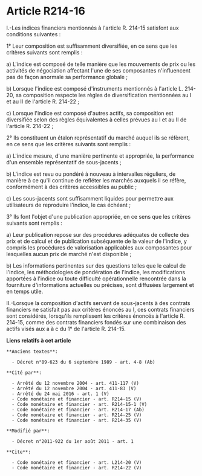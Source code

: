 # Article R214-16

I.-Les indices financiers mentionnés à l'article R. 214-15 satisfont aux conditions suivantes : 

1° Leur composition est suffisamment diversifiée, en ce sens que les critères suivants sont remplis : 

a) L'indice est composé de telle manière que les mouvements de prix ou les activités de négociation affectant l'une de ses
composantes n'influencent pas de façon anormale sa performance globale ; 

b) Lorsque l'indice est composé d'instruments mentionnés à l'article L. 214-20, sa composition respecte les règles de
diversification mentionnées au I et au II de l'article R. 214-22 ; 

c) Lorsque l'indice est composé d'autres actifs, sa composition est diversifiée selon des règles équivalentes à celles
prévues au I et au II de l'article R. 214-22 ; 

2° Ils constituent un étalon représentatif du marché auquel ils se réfèrent, en ce sens que les critères suivants sont
remplis : 

a) L'indice mesure, d'une manière pertinente et appropriée, la performance d'un ensemble représentatif de sous-jacents ; 

b) L'indice est revu ou pondéré à nouveau à intervalles réguliers, de manière à ce qu'il continue de refléter les marchés
auxquels il se réfère, conformément à des critères accessibles au public ; 

c) Les sous-jacents sont suffisamment liquides pour permettre aux utilisateurs de reproduire l'indice, le cas échéant ; 

3° Ils font l'objet d'une publication appropriée, en ce sens que les critères suivants sont remplis : 

a) Leur publication repose sur des procédures adéquates de collecte des prix et de calcul et de publication subséquente de la
valeur de l'indice, y compris les procédures de valorisation applicables aux composantes pour lesquelles aucun prix de marché
n'est disponible ; 

b) Les informations pertinentes sur des questions telles que le calcul de l'indice, les méthodologies de pondération de
l'indice, les modifications apportées à l'indice ou toute difficulté opérationnelle rencontrée dans la fourniture
d'informations actuelles ou précises, sont diffusées largement et en temps utile. 

II.-Lorsque la composition d'actifs servant de sous-jacents à des contrats financiers ne satisfait pas aux critères énoncés
au I, ces contrats financiers sont considérés, lorsqu'ils remplissent les critères énoncés à l'article R. 214-15, comme des
contrats financiers fondés sur une combinaison des actifs visés aux a à c du 1° de l'article R. 214-15.

**Liens relatifs à cet article**

	**Anciens textes**:

	  - Décret n°89-623 du 6 septembre 1989 - art. 4-8 (Ab)

	**Cité par**:

	  - Arrêté du 12 novembre 2004 - art. 411-117 (V)
	  - Arrêté du 12 novembre 2004 - art. 411-83 (V)
	  - Arrêté du 24 mai 2016 - art. 1 (V)
	  - Code monétaire et financier - art. R214-15 (V)
	  - Code monétaire et financier - art. R214-15-1 (V)
	  - Code monétaire et financier - art. R214-17 (Ab)
	  - Code monétaire et financier - art. R214-25 (V)
	  - Code monétaire et financier - art. R214-35 (V)

	**Modifié par**:

	  - Décret n°2011-922 du 1er août 2011 - art. 1

	**Cite**:

	  - Code monétaire et financier - art. L214-20 (V)
	  - Code monétaire et financier - art. R214-22 (V)
